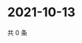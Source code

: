 # 2021-10-13

共 0 条

<!-- BEGIN WEIBO -->
<!-- 最后更新时间 Wed Oct 13 2021 12:00:57 GMT+0800 (China Standard Time) -->

<!-- END WEIBO -->
